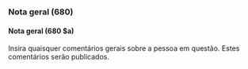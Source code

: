 ### Nota geral (680)

#### Nota geral (680 $a)
Insira quaisquer comentários gerais sobre a pessoa em questão. Estes comentários serão publicados.  
